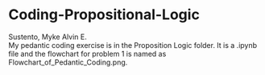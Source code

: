 # Coding-Propositional-Logic
Sustento, Myke Alvin E.
<br>My pedantic coding exercise is in the Proposition Logic folder. It is a .ipynb file and the flowchart for problem 1 is named as Flowchart_of_Pedantic_Coding.png.
